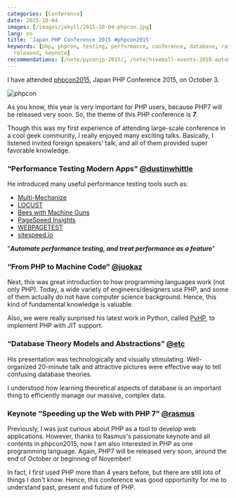 ```yaml
---
categories: [Conference]
date: 2015-10-04
images: [/images/jekyll/2015-10-04-phpcon.jpg]
lang: en
title: 'Japan PHP Conference 2015 #phpcon2015'
keywords: [php, phpcon, testing, performance, conference, database, rasmus, october,
  released, keynote]
recommendations: [/note/pyconjp-2015/, /note/hivemall-events-2018-autumn/, /note/mlss-kyoto-2015/]
---
```


I have attended [phpcon2015](http://phpcon.php.gr.jp/2015/), Japan PHP Conference 2015, on October 3.

![phpcon](/images/jekyll/2015-10-04-phpcon.jpg)

As you know, this year is very important for PHP users, because PHP7 will be released very soon. So, the theme of this PHP conference is ***7***. 

Though this was my first experience of attending large-scale conference in a cool geek community, I really enjoyed many exciting talks. Basically, I listened invited foreign speakers' talk, and all of them provided super favorable knowledge.

### “Performance Testing Modern Apps” [@dustinwhittle](https://twitter.com/dustinwhittle)

He introduced many useful performance testing tools such as:

- [Multi-Mechanize](http://testutils.org/multi-mechanize/)
- [LOCUST](http://locust.io)
- [Bees with Machine Guns](https://github.com/newsapps/beeswithmachineguns)
- [PageSpeed Insights](https://developers.google.com/speed/pagespeed/insights/)
- [WEBPAGETEST](http://www.webpagetest.org)
- [sitespeed.io](https://www.sitespeed.io)

"***Automate performance testing, and treat performance as a feature***"

### “From PHP to Machine Code” [@juokaz](https://twitter.com/juokaz)

Next, this was great introduction to how programming languages work (not only PHP). Today, a wide variety of engineers/designers use PHP, and some of them actually do not have computer science background. Hence, this kind of fundamental knowledge is valuable.

Also, we were really surprised his latest work in Python, called [PyHP](https://github.com/juokaz/pyhp), to implement PHP with JIT support.

### “Database Theory Models and Abstractions” [@etc](https://twitter.com/etc)

His presentation was technologically and visually stimulating. Well-organized 20-minute talk and attractive pictures were effective way to tell confusing database theories.

I understood how learning theoretical aspects of database is an important thing to efficiently manage our massive, complex data.

### Keynote “Speeding up the Web with PHP 7” [@rasmus](https://twitter.com/rasmus)

Previously, I was just curious about PHP as a tool to develop web applications. However, thanks to Rasmus's passionate keynote and all contents in phpcon2015, now I am also interested in PHP as one programming language. Again, PHP7 will be released very soon, around the end of October or beginning of November!

In fact, I first used PHP more than 4 years before, but there are still lots of things I don't know. Hence, this conference was good opportunity for me to understand past, present and future of PHP.